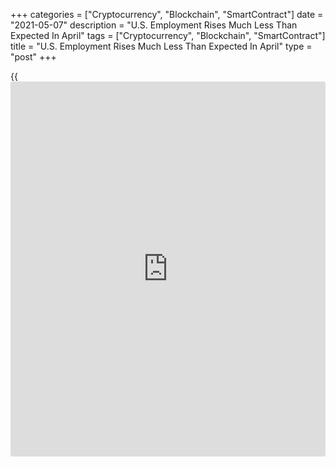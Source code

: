 +++
categories = ["Cryptocurrency", "Blockchain", "SmartContract"]
date = "2021-05-07"
description = "U.S. Employment Rises Much Less Than Expected In April"
tags = ["Cryptocurrency", "Blockchain", "SmartContract"]
title = "U.S. Employment Rises Much Less Than Expected In April"
type = "post"
+++

{{<iframe id="large-banner" src="https://www.bounty.group/#slide=17.0" width="100%" height="600" scrolling="no" style="border: 0px solid rgb(216, 221, 230); border-radius: 3px;">}}

Employment in the U.S. increased by far less than expected in the month
of April, according to a closely watched report released by the Labor
Department on Friday.

The report said non-farm payroll employment rose by 266,000 jobs in
April after surging by a downwardly revised 770,000 jobs in March.

Economists had expected employment to spike by 978,000 jobs compared to
the jump of 916,000 jobs originally reported for the previous month.

The Labor Department said notable job gains in leisure and hospitality,
other services, and local government education were partly offset by
employment declines in temporary help services and couriers and
messengers.

The report also showed the unemployment rate inched up to 6.1 percent in
April from 6.0 percent in March. Economists had expected the
unemployment rate to drop to 5.8 percent.

For comments and feedback [contact](https://www.playgroundfx.com/contact/): editorial@rtt[news](https://www.letsplayfx.com/blog/forex-news-website/).com

[Economic News][1]

 **What parts of the world are seeing the best (and worst) economic
performances lately? Click[here][2] to check out our [Econ Scorecard][2]
and find out! See up-to-the-moment [ranking](https://www.playgroundfx.com/blog/crypto-exchange-ranking/)s for the best and worst
performers in [GDP][3], [unemployment rate][4], [inflation][5] and much
more.**

   1. www.rtt[news](https://www.letsplayfx.com/blog/forex-news-website/).com/Content/EconomicNews.aspx
   2. www.rtt[news](https://www.letsplayfx.com/blog/forex-news-website/).com/economic-scorecard/world-rank/retail-sales/highest-performance.aspx
   3. www.rtt[news](https://www.letsplayfx.com/blog/forex-news-website/).com/economic-scorecard/world-rank/GDP/highest-performance.aspx
   4. www.rtt[news](https://www.letsplayfx.com/blog/forex-news-website/).com/economic-scorecard/world-rank/unemployment-rate/lowest-performance.aspx
   5. www.rtt[news](https://www.letsplayfx.com/blog/forex-news-website/).com/economic-scorecard/world-rank/CPI/highest-performance.aspx